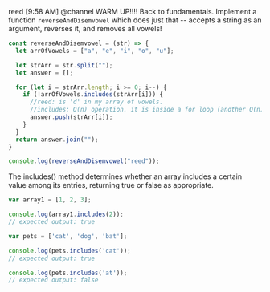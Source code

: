 reed [9:58 AM]
@channel WARM UP!!!! Back to fundamentals. Implement a function `reverseAndDisemvowel` which does just that -- accepts a string as an argument, reverses it, and removes all vowels!

```js
const reverseAndDisemvowel = (str) => {
  let arrOfVowels = ["a", "e", "i", "o", "u"];

  let strArr = str.split("");
  let answer = [];

  for (let i = strArr.length; i >= 0; i--) {
    if (!arrOfVowels.includes(strArr[i])) {
      //reed: is 'd' in my array of vowels.
      //includes: O(n) operation. it is inside a for loop (another O(n) operation. but the array of vowels is of finite length so not bothered by it. so it becomes an O(1) operation - fixed/finite)
      answer.push(strArr[i]);
    }
  }
  return answer.join("");
}

console.log(reverseAndDisemvowel("reed"));
```

The includes() method determines whether an array includes a certain value among its entries, returning true or false as appropriate.

```js
var array1 = [1, 2, 3];

console.log(array1.includes(2));
// expected output: true

var pets = ['cat', 'dog', 'bat'];

console.log(pets.includes('cat'));
// expected output: true

console.log(pets.includes('at'));
// expected output: false

```
